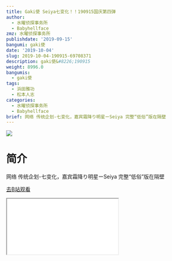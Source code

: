 ```yaml
---
title: Gaki使 Seiya七变化！！190915国庆第四弹
author:
  - 水曜侦探事务所
  - Babyhellface
zmz: 水曜侦探事务所
publishdate: '2019-09-15'
bangumi: gaki使
date: '2019-10-04'
slug: 2019-10-04-190915-69708371
description: gaki使&#8226;190915
weight: 8996.0
bangumis:
  - gaki使
tags:
  - 浜田雅功
  - 松本人志
categories:
  - 水曜侦探事务所
  - Babyhellface
brief: 网络 传统企划-七变化，嘉宾霜降り明星ーSeiya 完整“低俗”版在隔壁
---
```

![](https://raw.githubusercontent.com/tcgriffith/owaraisite/master/static/tmpimg/304a6d1d58eba5371f3b1e8c5278a4c249b7c179.jpg.480.jpg)
# 简介  
网络
传统企划-七变化，嘉宾霜降り明星ーSeiya
完整“低俗”版在隔壁  

[去B站观看](https://www.bilibili.com/video/av69708371/)
<div class ="resp-container"><iframe class="testiframe" src="//player.bilibili.com/player.html?aid=69708371"", scrolling="no", allowfullscreen="true" > </iframe></div> 
